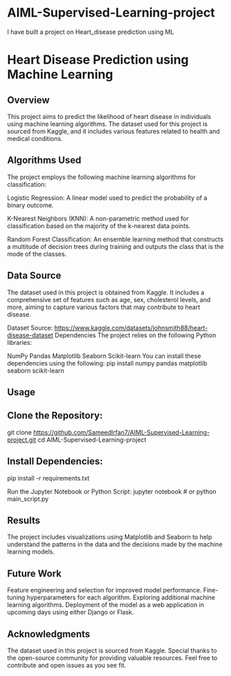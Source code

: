 # AIML-Supervised-Learning-project
I have built a project on Heart_disease prediction using ML 

# Heart Disease Prediction using Machine Learning
## Overview
This project aims to predict the likelihood of heart disease in individuals using machine learning algorithms. The dataset used for this project is sourced from Kaggle, and it includes various features related to health and medical conditions.

## Algorithms Used
The project employs the following machine learning algorithms for classification:

Logistic Regression: A linear model used to predict the probability of a binary outcome.

K-Nearest Neighbors (KNN): A non-parametric method used for classification based on the majority of the k-nearest data points.

Random Forest Classification: An ensemble learning method that constructs a multitude of decision trees during training and outputs the class that is the mode of the classes.

## Data Source
The dataset used in this project is obtained from Kaggle. It includes a comprehensive set of features such as age, sex, cholesterol levels, and more, aiming to capture various factors that may contribute to heart disease.

Dataset Source: https://www.kaggle.com/datasets/johnsmith88/heart-disease-dataset
Dependencies
The project relies on the following Python libraries:

NumPy
Pandas
Matplotlib
Seaborn
Scikit-learn
You can install these dependencies using the following:
pip install numpy pandas matplotlib seaborn scikit-learn


## Usage
## Clone the Repository:
git clone https://github.com/SameedIrfan7/AIML-Supervised-Learning-project.git
cd AIML-Supervised-Learning-project


## Install Dependencies:
pip install -r requirements.txt

Run the Jupyter Notebook or Python Script:
jupyter notebook  # or python main_script.py

## Results
The project includes visualizations using Matplotlib and Seaborn to help understand the patterns in the data and the decisions made by the machine learning models.

## Future Work
Feature engineering and selection for improved model performance.
Fine-tuning hyperparameters for each algorithm.
Exploring additional machine learning algorithms.
Deployment of the model as a web application in upcoming days using either Django or Flask.

## Acknowledgments
The dataset used in this project is sourced from Kaggle.
Special thanks to the open-source community for providing valuable resources.
Feel free to contribute and open issues as you see fit.

